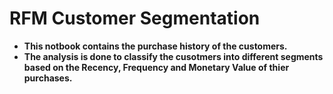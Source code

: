 # RFM Customer Segmentation

- **This notbook contains the purchase history of the customers.**
- **The analysis is done to classify the cusotmers into different segments based on the Recency, Frequency and Monetary Value of thier purchases.**
 
